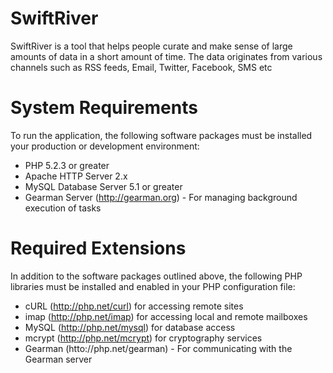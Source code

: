 SwiftRiver
==========
SwiftRiver is a tool that helps people curate and make sense of large amounts of
data in a short amount of time. The data originates from various channels such as
RSS feeds, Email, Twitter, Facebook, SMS etc

System Requirements
====================
To run the application, the following software packages must be installed your production 
or development environment:

 * PHP 5.2.3 or greater
 * Apache HTTP Server 2.x
 * MySQL Database Server 5.1 or greater
 * Gearman Server (http://gearman.org) - For managing background execution of tasks

Required Extensions
===================
In addition to the software packages outlined above, the following PHP libraries must be installed and
enabled in your PHP configuration file:
 
  * cURL (http://php.net/curl) for accessing remote sites
  * imap (http://php.net/imap) for accessing local and remote mailboxes
  * MySQL (http://php.net/mysql) for database access
  * mcrypt (http://php.net/mcrypt) for cryptography services
  * Gearman (htto://php.net/gearman) - For communicating with the Gearman server
